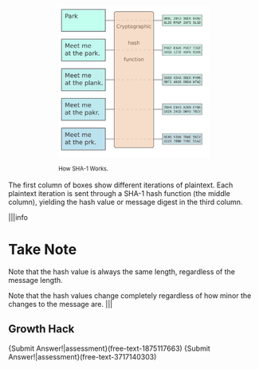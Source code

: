 
<figure class="snippetimg" style="margin: 0 auto;width:60%">

  <img src=".guides/img/Hashf.PNG" alt="How SHA-1 Works.*
">
  <figcaption style="font-size: 0.8em; text-align: left;">How SHA-1 Works.
  </figcaption>
</figure>
 
<br>
The first column of boxes  show different iterations of plaintext. Each plaintext iteration is sent through a SHA-1 hash function (the middle column), yielding the hash value or message digest in the third column.

|||info
# Take Note
Note that the hash value is always the same length, regardless of the message length.

Note that the hash values change completely regardless of how minor the changes to the message are.
|||

## Growth Hack
{Submit Answer!|assessment}(free-text-1875117663)
{Submit Answer!|assessment}(free-text-3717140303)

